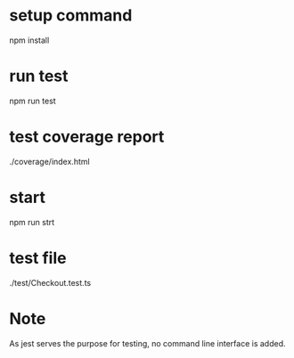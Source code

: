# setup command
npm install
# run test
npm run test
# test coverage report
./coverage/index.html
# start
npm run strt
# test file
./test/Checkout.test.ts

# Note
As jest serves the purpose for testing, no command line interface is added.
